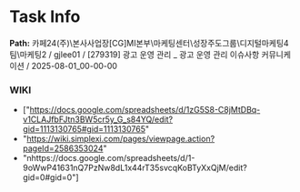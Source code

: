 # Task Info

**Path:** 카페24(주)\본사사업장\[CG]MI본부\마케팅센터\성장주도그룹\디지털마케팅4팀\마케팅2 / gjlee01 / [279319] 광고 운영 관리 _ 광고 운영 관리 이슈사항 커뮤니케이션 / 2025-08-01_00-00-00

### WIKI
- ["https://docs.google.com/spreadsheets/d/1zG5S8-C8jMtDBq-v1CLAJfbFJtn3BW5cr5y_G_s84YQ/edit?gid=1113130765#gid=1113130765"
- "https://wiki.simplexi.com/pages/viewpage.action?pageId=2586353024"
- "nhttps://docs.google.com/spreadsheets/d/1-9oWwP41631nQ7PzNw8dL1x44rT35svcqKoBTyXxQjM/edit?gid=0#gid=0"]

